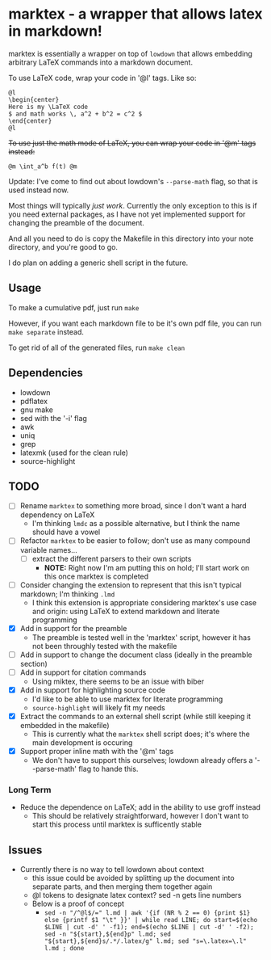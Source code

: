 # marktex - a wrapper that allows latex in markdown!

marktex is essentially a wrapper on top of `lowdown` that
allows embedding arbitrary LaTeX commands  into a
markdown document.

To use LaTeX code, wrap your code in '@l' tags.
Like so:

```
@l
\begin{center}
Here is my \LaTeX code
$ and math works \, a^2 + b^2 = c^2 $
\end{center}
@l
```

~~To use just the math mode of LaTeX, you can wrap your code in '@m' tags instead:~~

```
@m \int_a^b f(t) @m
```
Update: I've come to find out about lowdown's `--parse-math` flag, so that is used instead now.


Most things will typically *just work*.
Currently the only exception to this is if you need external packages,
as I have not yet implemented support for changing the preamble of the document.

And all you need to do is copy the Makefile in this directory
into your note directory, and you're good to go.

I do plan on adding a generic shell script in the future.

## Usage
To make a cumulative pdf, just run `make`

However, if you want each markdown file to be it's own
pdf file, you can run `make separate` instead.

To get rid of all of the generated files, run `make clean`

## Dependencies
* lowdown
* pdflatex
* gnu make
* sed with the '-i' flag
* awk
* uniq
* grep
* latexmk (used for the clean rule)
* source-highlight

## TODO
- [ ] Rename `marktex` to something more broad, since I don't want a hard dependency on LaTeX
	- I'm thinking `lmdc` as a possible alternative, but I think the name should have a vowel
- [ ] Refactor `marktex` to be easier to follow; don't use as many compound variable names...
	- [ ] extract the different parsers to their own scripts
		- **NOTE:** Right now I'm am putting this on hold; I'll start work on this once marktex is completed
- [ ] Consider changing the extension to represent that this isn't typical markdown; I'm thinking `.lmd`
	- I think this extension is appropriate considering marktex's use case and origin: using LaTeX to extend markdown and literate programming
- [x] Add in support for the preamble
	- The preamble is tested well in the 'marktex' script, however it has not been throughly tested with the makefile
- [ ] Add in support to change the document class (ideally in the preamble section)
- [ ] Add in support for citation commands
	- Using miktex, there seems to be an issue with biber
- [x] Add in support for highlighting source code
	- I'd like to be able to use marktex for literate programming
	- `source-highlight` will likely fit my needs
- [x] Extract the commands to an external shell script (while still keeping it embedded in the makefile)
	- This is currently what the `marktex` shell script does; it's where the main development is occuring
- [x] Support proper inline math with the '@m' tags
	- We don't have to support this ourselves; lowdown already offers a '--parse-math' flag to hande this.

### Long Term
- Reduce the dependence on LaTeX; add in the ability to use groff instead
	- This should be relatively straightforward, however I don't want to start this process until marktex is sufficently stable

## Issues
- Currently there is no way to tell lowdown about context
	- this issue could be avoided by splitting up the document into separate parts, and then merging them together again
	- @l tokens to designate latex context? sed -n gets line numbers
	- Below is a proof of concept
		-  `sed -n "/^@l$/=" l.md | awk '{if (NR % 2 == 0) {print $1} else {printf $1 "\t" }}' | while read LINE; do start=$(echo $LINE | cut -d' ' -f1); end=$(echo $LINE | cut -d' ' -f2); sed -n "${start},${end}p" l.md; sed "${start},${end}s/.*/.latex/g" l.md; sed "s=\.latex=\.l" l.md ; done`



